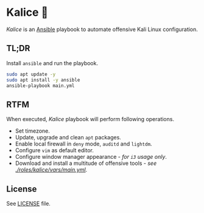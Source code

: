 # Kalice :wine_glass:

*Kalice* is an [Ansible](https://www.ansible.com/) playbook to automate offensive Kali Linux configuration.

## TL;DR

Install `ansible` and run the playbook.

```bash
sudo apt update -y
sudo apt install -y ansible
ansible-playbook main.yml
```

## RTFM

When executed, *Kalice* playbook will perform following operations.

- Set timezone.
- Update, upgrade and clean `apt` packages.
- Enable local firewall in `deny` mode, `auditd` and `lightdm`.
- Configure `vim` as default editor.
- Configure window manager appearance - *for `i3` usage only*.
- Download and install a multitude of offensive tools - *see [./roles/kalice/vars/main.yml](./roles/kalice/vars/main.yml)*.

## License

See [LICENSE](./LICENSE) file.
